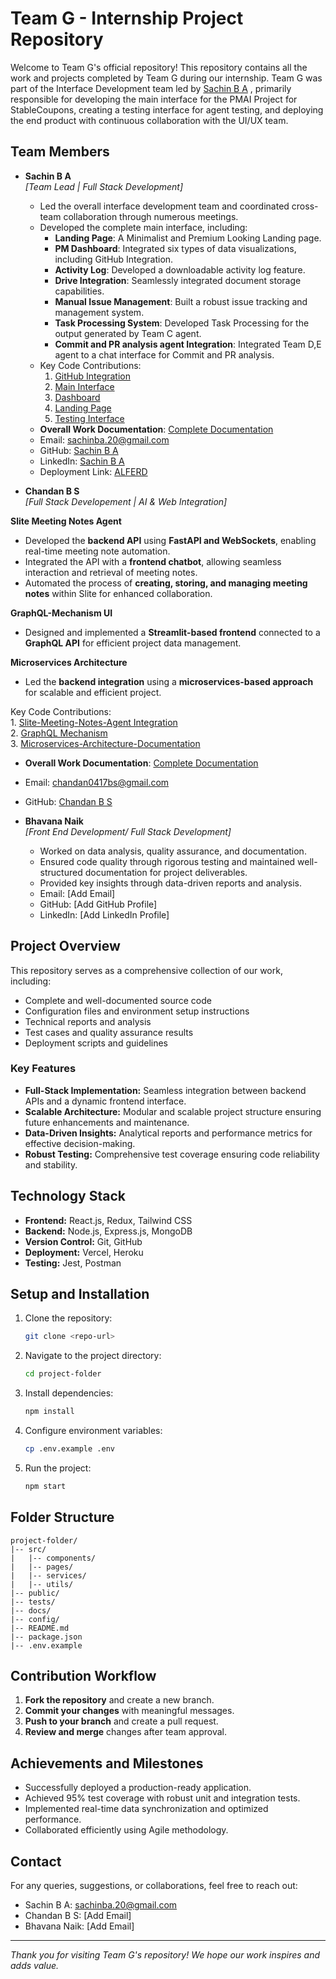 # Team G - Internship Project Repository

Welcome to Team G's official repository! This repository contains all the work and projects completed by Team G during our internship. Team G was part of the Interface Development team led by [Sachin B A](https://github.com/Sachin-B-A) , primarily responsible for developing the main interface for the PMAI Project for StableCoupons, creating a testing interface for agent testing, and deploying the end product with continuous collaboration with the UI/UX team.

## Team Members
- **Sachin B A**  
  *[Team Lead | Full Stack Development]*  
  - Led the overall interface development team and coordinated cross-team collaboration through numerous meetings.  
  - Developed the complete main interface, including:
    - **Landing Page**: A Minimalist and Premium Looking Landing page.
    - **PM Dashboard**: Integrated six types of data visualizations, including GitHub Integration.
    - **Activity Log**: Developed a downloadable activity log feature.  
    - **Drive Integration**: Seamlessly integrated document storage capabilities.  
    - **Manual Issue Management**: Built a robust issue tracking and management system.  
    - **Task Processing System**: Developed Task Processing for the output generated by Team C agent.
    - **Commit and PR analysis agent Integration**: Integrated Team D,E agent to a chat interface for Commit and PR analysis.
  - Key Code Contributions:  
    1. [GitHub Integration](https://github.com/just-ai-labs/TEAM_G/tree/main/Github_Integration)  
    2. [Main Interface](https://github.com/just-ai-labs/TEAM_G/tree/main/PMAI_2)  
    3. [Dashboard](https://github.com/just-ai-labs/TEAM_G/tree/main/dashboard_working)  
    4. [Landing Page](https://github.com/just-ai-labs/TEAM_G/tree/main/landing_page)  
    5. [Testing Interface](https://github.com/just-ai-labs/TEAM_G/blob/main/Team-D-Testing-Interface.py)  
  - **Overall Work Documentation**: [Complete Documentation](https://docs.google.com/document/d/1SNTEiY_qPfMQRCPJfeDsyRmmsDsxmgs1bC5QbgW1BeE/edit?usp=sharing)  
  - Email: sachinba.20@gmail.com  
  - GitHub: [Sachin B A](https://github.com/Sachin-B-A)  
  - LinkedIn: [Sachin B A](https://www.linkedin.com/in/b-a-sachin/)
  - Deployment Link: [ALFERD](https://sparkly-kelpie-56b5aa.netlify.app/)

- **Chandan B S**  
*[Full Stack Developement | AI & Web Integration]*  

**Slite Meeting Notes Agent**  
- Developed the **backend API** using **FastAPI and WebSockets**, enabling real-time meeting note automation.  
- Integrated the API with a **frontend chatbot**, allowing seamless interaction and retrieval of meeting notes.  
- Automated the process of **creating, storing, and managing meeting notes** within Slite for enhanced collaboration.  

**GraphQL-Mechanism UI**  
- Designed and implemented a **Streamlit-based frontend** connected to a **GraphQL API** for efficient project data management.   

**Microservices Architecture**  
- Led the **backend integration** using a **microservices-based approach** for scalable and efficient project.  
  
Key Code Contributions:  
    1. [Slite-Meeting-Notes-Agent Integration](https://github.com/just-ai-labs/Slite-MeetingNotes-Agent)  
    2. [GraphQL Mechanism](https://github.com/just-ai-labs/GraphQL_Mechanism)  
    3. [Microservices-Architecture-Documentation](https://docs.google.com/document/d/1abZ0MYZIX0-zBRfXpb5P7Rvlpwgv4TbwWyrbJat8-DA/edit?usp=sharing)  
     
  - **Overall Work Documentation**: [Complete Documentation](https://docs.google.com/document/d/1PvUMNoObEJvdaaUCGo3Xui-_Xu917NnG5hrOI_xomyk/edit?usp=sharing)  
  - Email: chandan0417bs@gmail.com 
  - GitHub: [Chandan B S](https://github.com/chandan0417)  
   


- **Bhavana Naik**  
  *[Front End Development/ Full Stack Development]*  
  - Worked on data analysis, quality assurance, and documentation.  
  - Ensured code quality through rigorous testing and maintained well-structured documentation for project deliverables.  
  - Provided key insights through data-driven reports and analysis.  
  - Email: [Add Email]  
  - GitHub: [Add GitHub Profile]  
  - LinkedIn: [Add LinkedIn Profile]  

## Project Overview
This repository serves as a comprehensive collection of our work, including:
- Complete and well-documented source code
- Configuration files and environment setup instructions
- Technical reports and analysis
- Test cases and quality assurance results
- Deployment scripts and guidelines

### Key Features
- **Full-Stack Implementation:** Seamless integration between backend APIs and a dynamic frontend interface.
- **Scalable Architecture:** Modular and scalable project structure ensuring future enhancements and maintenance.
- **Data-Driven Insights:** Analytical reports and performance metrics for effective decision-making.
- **Robust Testing:** Comprehensive test coverage ensuring code reliability and stability.

## Technology Stack
- **Frontend:** React.js, Redux, Tailwind CSS
- **Backend:** Node.js, Express.js, MongoDB
- **Version Control:** Git, GitHub
- **Deployment:** Vercel, Heroku
- **Testing:** Jest, Postman

## Setup and Installation
1. Clone the repository:
    ```bash
    git clone <repo-url>
    ```
2. Navigate to the project directory:
    ```bash
    cd project-folder
    ```
3. Install dependencies:
    ```bash
    npm install
    ```
4. Configure environment variables:
    ```bash
    cp .env.example .env
    ```
5. Run the project:
    ```bash
    npm start
    ```

## Folder Structure
```
project-folder/
|-- src/
|   |-- components/
|   |-- pages/
|   |-- services/
|   |-- utils/
|-- public/
|-- tests/
|-- docs/
|-- config/
|-- README.md
|-- package.json
|-- .env.example
```

## Contribution Workflow
1. **Fork the repository** and create a new branch.
2. **Commit your changes** with meaningful messages.
3. **Push to your branch** and create a pull request.
4. **Review and merge** changes after team approval.

## Achievements and Milestones
- Successfully deployed a production-ready application.
- Achieved 95% test coverage with robust unit and integration tests.
- Implemented real-time data synchronization and optimized performance.
- Collaborated efficiently using Agile methodology.

## Contact
For any queries, suggestions, or collaborations, feel free to reach out:
- Sachin B A: sachinba.20@gmail.com  
- Chandan B S: [Add Email]  
- Bhavana Naik: [Add Email]  

---
*Thank you for visiting Team G's repository! We hope our work inspires and adds value.*

